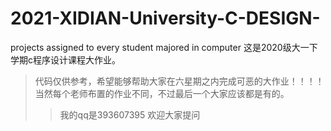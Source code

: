 # 2021-XIDIAN-University-C-DESIGN-
projects assigned to every student majored in computer
这是2020级大一下学期c程序设计课程大作业。
> 代码仅供参考，希望能够帮助大家在六星期之内完成可恶的大作业！！！！
当然每个老师布置的作业不同，不过最后一个大家应该都是有的。
>> 我的qq是393607395 欢迎大家提问
